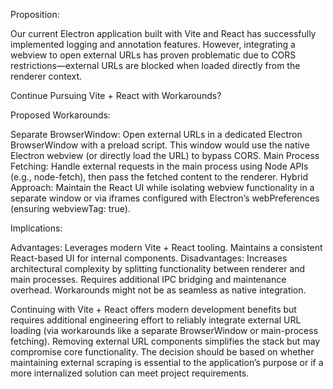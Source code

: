 Proposition:

Our current Electron application built with Vite and React has successfully implemented logging and annotation features.
However, integrating a webview to open external URLs has proven problematic due to CORS restrictions—external URLs are 
blocked when loaded directly from the renderer context.

Continue Pursuing Vite + React with Workarounds?

Proposed Workarounds:

Separate BrowserWindow: Open external URLs in a dedicated Electron BrowserWindow with a preload script. This window 
would use the native Electron webview (or directly load the URL) to bypass CORS.  Main Process Fetching: Handle external 
requests in the main process using Node APIs (e.g., node-fetch), then pass the fetched content to the renderer.
Hybrid Approach: Maintain the React UI while isolating webview functionality in a separate window or via iframes 
configured with Electron’s webPreferences (ensuring webviewTag: true).

Implications:

Advantages:
Leverages modern Vite + React tooling.
Maintains a consistent React-based UI for internal components.
Disadvantages:
Increases architectural complexity by splitting functionality between renderer and main processes.
Requires additional IPC bridging and maintenance overhead.
Workarounds might not be as seamless as native integration.

Continuing with Vite + React offers modern development benefits but requires additional engineering effort to reliably 
integrate external URL loading (via workarounds like a separate BrowserWindow or main-process fetching). Removing 
external URL components simplifies the stack but may compromise core functionality. The decision should be based on 
whether maintaining external scraping is essential to the application’s purpose or if a more internalized solution can 
meet project requirements.


